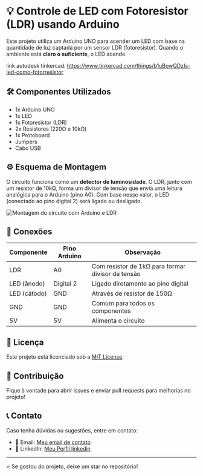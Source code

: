 # 💡 Controle de LED com Fotoresistor (LDR) usando Arduino

Este projeto utiliza um Arduino UNO para acender um LED com base na quantidade de luz captada por um sensor LDR (fotoresistor). Quando o ambiente está **claro o suficiente**, o LED acende.

link autodesk tinkercad: https://www.tinkercad.com/things/b1uBowQDzIs-led-como-fotorresistor

## 🛠️ Componentes Utilizados

- 1x Arduino UNO
- 1x LED
- 1x Fotoresistor (LDR)
- 2x Resistores (220Ω e 10kΩ)
- 1x Protoboard
- Jumpers
- Cabo USB

## ⚙️ Esquema de Montagem

O circuito funciona como um **detector de luminosidade**. O LDR, junto com um resistor de 10kΩ, forma um divisor de tensão que envia uma leitura analógica para o Arduino (pino A0). Com base nesse valor, o LED (conectado ao pino digital 2) será ligado ou desligado.

![Montagem do circuito com Arduino e LDR](https://github.com/user-attachments/assets/21afdb31-898c-4ae8-8c53-116338ef12f4)

## 🔌 Conexões

| Componente   | Pino Arduino | Observação                                      |
|--------------|--------------|-------------------------------------------------|
| LDR          | A0           | Com resistor de 1kΩ para formar divisor de tensão |
| LED (ânodo)  | Digital 2    | Ligado diretamente ao pino digital              |
| LED (cátodo) | GND          | Através de resistor de 150Ω                     |
| GND          | GND          | Comum para todos os componentes                 |
| 5V           | 5V           | Alimenta o circuito                             |

<h2>📄 Licença</h2>
<p>Este projeto está licenciado sob a <a href="LICENSE">MIT License</a>.</p>
    
<h2>🤝 Contribuição</h2>
<p>Fique à vontade para abrir issues e enviar pull requests para melhorias no projeto!</p>
    
<h2>📞 Contato</h2>
<p>Caso tenha dúvidas ou sugestões, entre em contato:</p>
<ul>
    <li>📧 Email: <a href="mailto:santossilvahenrygabriel58@gmail.com">Meu email de contato</a></li>
    <li>🔗 LinkedIn: <a href="www.linkedin.com/in/henry-gabriel-santos-silva-6ba776209">Meu Perfil linkedin</a></li>
</ul>
    
<hr>
    
<p>⭐ Se gostou do projeto, deixe um star no repositório!</p>

